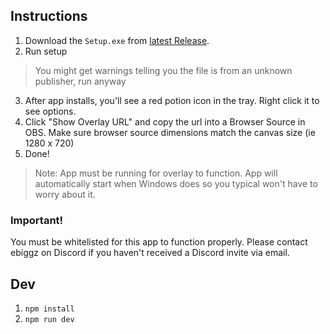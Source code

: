 
## Instructions
1. Download the `Setup.exe` from [latest Release](https://github.com/ebiggz/ph-discord-activity-overlay/releases/latest).
2. Run setup 
> You might get warnings telling you the file is from an unknown publisher, run anyway
3. After app installs, you'll see a red potion icon in the tray. Right click it to see options.
4. Click "Show Overlay URL" and copy the url into a Browser Source in OBS. Make sure browser source dimensions match the canvas size (ie 1280 x 720)
5. Done!
> Note: App must be running for overlay to function. App will automatically start when Windows does so you typical won't have to worry about it.

### Important!
You must be whitelisted for this app to function properly. Please contact ebiggz on Discord if you haven't received a Discord invite via email.

## Dev

1. `npm install`
2. `npm run dev`
